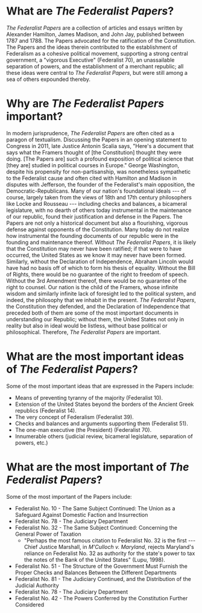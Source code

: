 # What are *The Federalist Papers*?
*The Federalist Papers* are a collection of articles and essays written by Alexander Hamilton, James Madison, and John Jay, published between 1787 and 1788. The Papers advocated for the ratification of the Constitution. The Papers and the ideas therein contributed to the establishment of Federalism as a cohesive political movement, supporting a strong central government, a "vigorous Executive" (Federalist 70), an unassailable separation of powers, and the establishment of a merchant republic; all these ideas were central to *The Federalist Papers*, but were still among a sea of others expounded thereby. 
# Why are *The Federalist Papers* important?
In modern jurisprudence, *The Federalist Papers* are often cited as a paragon of textualism. Discussing the Papers in an opening statement to Congress in 2011, late Justice Antonin Scalia says, "Here's a document that says what the Framers thought of [the Constitution] thought they were doing. [The Papers are] such a profound exposition of political science that [they are] studied in political courses in Europe." George Washington, despite his propensity for non-partisanship, was nonetheless sympathetic to the Federalist cause and often cited with Hamilton and Madison in disputes with Jefferson, the founder of the Federalist's main opposition, the Democratic-Republicans. Many of our nation's foundational ideals --- of course, largely taken from the views of 18th and 17th century philosophers like Locke and Rousseau --- including checks and balances, a bicameral legislature, with no dearth of others today instrumental in the maintenance of our republic, found their justification and defense in the Papers. The Papers are not only a historical document but also a flourishing, vigorous defense against opponents of the Constitution. Many today do not realize how instrumental the founding documents of our republic were in the founding and maintenance thereof. Without *The Federalist Papers*, it is likely that the Constitution may never have been ratified; if that were to have occurred, the United States as we know it may never have been formed. Similarly, without the Declaration of Independence, Abraham Lincoln would have had no basis off of which to form his thesis of equality. Without the Bill of Rights, there would be no guarantee of the right to freedom of speech. Without the 3rd Amendment thereof, there would be no guarantee of the right to counsel. Our nation is the child of the Framers, whose infinite wisdom and similarly infinite lack of foresight led to the political system, and indeed, the philosophy that we inhabit in the present. *The Federalist Papers*, the Constitution they defended, and the Declaration of Independence that preceded both of them are some of the most important documents in understanding our Republic; without them, the United States not only in reality but also in ideal would be listless, without base political or philosophical. Therefore, *The Federalist Papers* are important.
# What are the most important ideas of *The Federalist Papers*?
Some of the most important ideas that are expressed in the Papers include:
- Means of preventing tyranny of the majority (Federalist 10).
- Extension of the United States beyond the borders of the Ancient Greek republics (Federalist 14).
- The very concept of Federalism (Federalist 39).
- Checks and balances and arguments supporting them (Federalist 51).
- The one-man executive (the President) (Federalist 70).
- Innumerable others (judicial review, bicameral legislature, separation of powers, etc.)
# What are the most important of *The Federalist Papers*?
Some of the most important of the Papers include:
- Federalist No. 10 - The Same Subject Continued: The Union as a Safeguard Against Domestic Faction and Insurrection
- Federalist No. 78 - The Judiciary Department
- Federalist No. 32 - The Same Subject Continued: Concerning the General Power of Taxation
	- "Perhaps the most famous citation to Federalist No. 32 is the first --- Chief Justice Marshall, in *M'Culloch v. Maryland*, rejects Maryland's reliance on Federalist No. 32 as authority for the state's power to tax the notes of the Bank of the United States" (Lupu, 1998).
- Federalist No. 51 - The Structure of the Government Must Furnish the Proper Checks and Balances Between the Different Departments
- Federalist No. 81 - The Judiciary Continued, and the Distribution of the Judicial Authority
- Federalist No. 78 - The Judiciary Department
- Federalist No. 42 - The Powers Conferred by the Constitution Further Considered